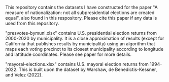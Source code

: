 This repository contains the datasets I have constructed for the paper "A measure of nationalization: not all subpresidential elections are created equal", also found in this respository. 
Please cite this paper if any data is used from this repository.

"presvotes-bymuni.xlsx" contains U.S. presidential election returns from 2000-2020 by municipality. It is a close approximation of results (except for California that publishes results by municipality) using an algorithm that maps each voting precinct to its closest municipality according to longitude and lattitude coordinates. Please see paper for more details.

"mayoral-elections.xlsx" contains U.S. mayoral election returns from 1994-2022. This is built upon the dataset by Warshaw, de Benedictis-Kessner, and Velez (2022). 
